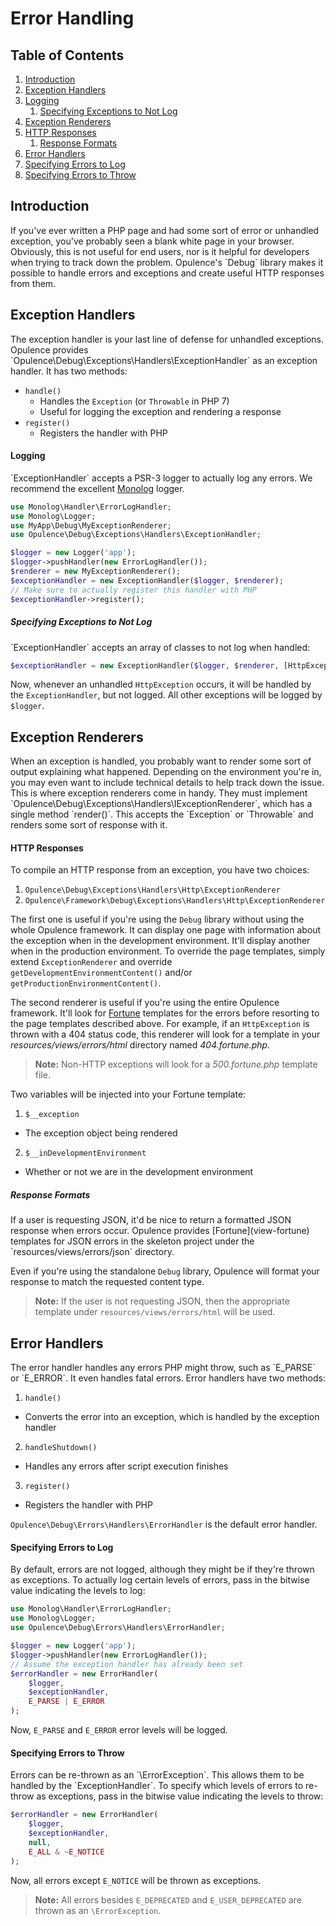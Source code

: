 # Error Handling

## Table of Contents
1. [Introduction](#introduction)
2. [Exception Handlers](#exception-handlers)
  1. [Logging](#logging)
      1. [Specifying Exceptions to Not Log](#specifying-exceptions-to-not-log)
3. [Exception Renderers](#exception-renderers)
  1. [HTTP Responses](#http-responses)
      1. [Response Formats](#response-formats)
4. [Error Handlers](#error-handlers)
  1. [Specifying Errors to Log](#specifying-errors-to-log)
  2. [Specifying Errors to Throw](#specifying-errors-to-throw)

<h2 id="introduction">Introduction</h2>
If you've ever written a PHP page and had some sort of error or unhandled exception, you've probably seen a blank white page in your browser.  Obviously, this is not useful for end users, nor is it helpful for developers when trying to track down the problem.  Opulence's `Debug` library makes it possible to handle errors and exceptions and create useful HTTP responses from them.

<h2 id="exception-handlers">Exception Handlers</h2>
The exception handler is your last line of defense for unhandled exceptions.  Opulence provides `Opulence\Debug\Exceptions\Handlers\ExceptionHandler` as an exception handler. It has two methods:

* `handle()`
  * Handles the `Exception` (or `Throwable` in PHP 7)
  * Useful for logging the exception and rendering a response
* `register()`
  * Registers the handler with PHP

<h4 id="logging">Logging</h4>
`ExceptionHandler` accepts a PSR-3 logger to actually log any errors.  We recommend the excellent <a href="https://github.com/Seldaek/monolog" target="_blank" title="Monolog">Monolog</a> logger.

```php
use Monolog\Handler\ErrorLogHandler;
use Monolog\Logger;
use MyApp\Debug\MyExceptionRenderer;
use Opulence\Debug\Exceptions\Handlers\ExceptionHandler;

$logger = new Logger('app');
$logger->pushHandler(new ErrorLogHandler());
$renderer = new MyExceptionRenderer();
$exceptionHandler = new ExceptionHandler($logger, $renderer);
// Make sure to actually register this handler with PHP
$exceptionHandler->register();
```

<h5 id="specifying-exceptions-to-not-log">Specifying Exceptions to Not Log</h5>
`ExceptionHandler` accepts an array of classes to not log when handled:

```php
$exceptionHandler = new ExceptionHandler($logger, $renderer, [HttpException::class]);
```

Now, whenever an unhandled `HttpException` occurs, it will be handled by the `ExceptionHandler`, but not logged.  All other exceptions will be logged by `$logger`.

<h2 id="exception-renderers">Exception Renderers</h2>
When an exception is handled, you probably want to render some sort of output explaining what happened.  Depending on the environment you're in, you may even want to include technical details to help track down the issue.  This is where exception renderers come in handy.  They must implement `Opulence\Debug\Exceptions\Handlers\IExceptionRenderer`, which has a single method `render()`.  This accepts the `Exception` or `Throwable` and renders some sort of response with it.

<h4 id="http-responses">HTTP Responses</h4>
To compile an HTTP response from an exception, you have two choices:

1. `Opulence\Debug\Exceptions\Handlers\Http\ExceptionRenderer`
2. `Opulence\Framework\Debug\Exceptions\Handlers\Http\ExceptionRenderer`

The first one is useful if you're using the `Debug` library without using the whole Opulence framework.  It can display one page with information about the exception when in the development environment.  It'll display another when in the production environment.  To override the page templates, simply extend `ExceptionRenderer` and override `getDevelopmentEnvironmentContent()` and/or `getProductionEnvironmentContent()`.

The second renderer is useful if you're using the entire Opulence framework.  It'll look for [Fortune](view-fortune) templates for the errors before resorting to the page templates described above.  For example, if an `HttpException` is thrown with a 404 status code, this renderer will look for a template in your *resources/views/errors/html* directory named *404.fortune.php*.

> **Note:** Non-HTTP exceptions will look for a *500.fortune.php* template file.

Two variables will be injected into your Fortune template:

1. `$__exception`
  * The exception object being rendered
2. `$__inDevelopmentEnvironment`
  * Whether or not we are in the development environment

<h5 id="response-formats">Response Formats</h5>
If a user is requesting JSON, it'd be nice to return a formatted JSON response when errors occur.  Opulence provides [Fortune](view-fortune) templates for JSON errors in the skeleton project under the `resources/views/errors/json` directory.

Even if you're using the standalone `Debug` library, Opulence will format your response to match the requested content type.

> **Note:** If the user is not requesting JSON, then the appropriate template under `resources/views/errors/html` will be used.

<h2 id="error-handlers">Error Handlers</h2>
The error handler handles any errors PHP might throw, such as `E_PARSE` or `E_ERROR`.  It even handles fatal errors.  Error handlers have two methods:

1. `handle()`
  * Converts the error into an exception, which is handled by the exception handler
2. `handleShutdown()`
  * Handles any errors after script execution finishes
3. `register()`
  * Registers the handler with PHP

`Opulence\Debug\Errors\Handlers\ErrorHandler` is the default error handler.

<h4 id="specifying-errors-to-log">Specifying Errors to Log</h4>
By default, errors are not logged, although they might be if they're thrown as exceptions.  To actually log certain levels of errors, pass in the bitwise value indicating the levels to log:

```php
use Monolog\Handler\ErrorLogHandler;
use Monolog\Logger;
use Opulence\Debug\Errors\Handlers\ErrorHandler;

$logger = new Logger('app');
$logger->pushHandler(new ErrorLogHandler());
// Assume the exception handler has already been set
$errorHandler = new ErrorHandler(
    $logger,
    $exceptionHandler,
    E_PARSE | E_ERROR
);
```

Now, `E_PARSE` and `E_ERROR` error levels will be logged.

<h4 id="specifying-errors-to-throw">Specifying Errors to Throw</h4>
Errors can be re-thrown as an `\ErrorException`.  This allows them to be handled by the `ExceptionHandler`.  To specify which levels of errors to re-throw as exceptions, pass in the bitwise value indicating the levels to throw:

```php
$errorHandler = new ErrorHandler(
    $logger,
    $exceptionHandler,
    null,
    E_ALL & ~E_NOTICE
);
```

Now, all errors except `E_NOTICE` will be thrown as exceptions.

> **Note:** All errors besides `E_DEPRECATED` and `E_USER_DEPRECATED` are thrown as an `\ErrorException`.

